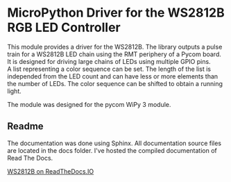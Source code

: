 # MicroPython Driver for the WS2812B RGB LED Controller

This module provides a driver for the WS2812B. 
The library outputs a pulse train for a WS2812B LED chain using the RMT periphery of a Pycom board.
It is designed for driving large chains of LEDs using multiple GPIO pins.  
A list representing a color sequence can be set.
The length of the list is independed from the LED count and can have less or 
more elements than the number of LEDs.
The color sequence can be shifted to obtain a running light.

The module was designed for the pycom WiPy 3 module.

## Readme

The documentation was done using Sphinx. All documentation source files are located in the docs folder.
I've hosted the compiled documentation of Read The Docs. 

[WS2812B on ReadTheDocs.IO](https://ws2812b.readthedocs.io)

